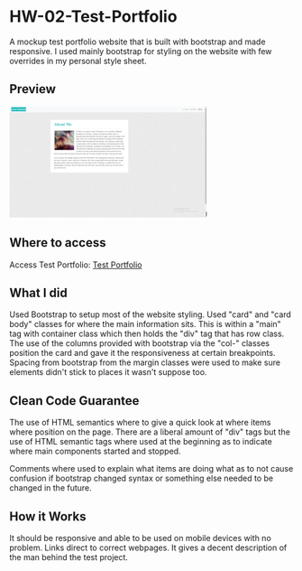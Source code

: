 # HW-02-Test-Portfolio

A mockup test portfolio website that is built with bootstrap and made responsive. I used mainly bootstrap for styling on the website with few overrides in my personal style sheet.

## Preview

![Preview Screenshot](./assets/images/Preview.png)

## Where to access

Access Test Portfolio: [Test Portfolio](https://mbpjason.github.io/HW-02-Test-Portfolio/)

## What I did

Used Bootstrap to setup most of the website styling. Used "card" and "card body" classes for where the main information sits. This is within a "main" tag with container class which then holds the "div" tag that has row class. The use of the columns provided with bootstrap via the "col-" classes position the card and gave it the responsiveness at certain breakpoints. Spacing from bootstrap from the margin classes were used to make sure elements didn't stick to places it wasn't suppose too.

## Clean Code Guarantee

The use of HTML semantics where to give a quick look at where items where position on the page. There are a liberal amount of "div" tags but the use of HTML semantic tags where used at the beginning as to indicate where main components started and stopped.

Comments where used to explain what items are doing what as to not cause confusion if bootstrap changed syntax or something else needed to be changed in the future.

## How it Works

It should be responsive and able to be used on mobile devices with no problem. Links direct to correct webpages. It gives a decent description of the man behind the test project.